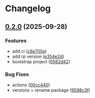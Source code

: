 # Changelog

## [0.2.0](https://github.com/trueberryless-org/lunaria-diff-extension/compare/v0.1.0...v0.2.0) (2025-09-28)


### Features

* add ci ([c8e705e](https://github.com/trueberryless-org/lunaria-diff-extension/commit/c8e705ee0f3d91099db7e9fa9d4f262d2530ca29))
* add rp version ([e354e2d](https://github.com/trueberryless-org/lunaria-diff-extension/commit/e354e2d84756c4d61f4300b93f2c0fe5b630cfe3))
* bootstrap project ([0582d42](https://github.com/trueberryless-org/lunaria-diff-extension/commit/0582d42a6bb2cd9103ea32f8206c3bd496b65067))


### Bug Fixes

* actions ([00cc440](https://github.com/trueberryless-org/lunaria-diff-extension/commit/00cc440e047ada7a0656407a34aae86a9408472d))
* versions + rename package ([9598c3f](https://github.com/trueberryless-org/lunaria-diff-extension/commit/9598c3f02937d7c0b7d791a23e468619dddcd0ba))
